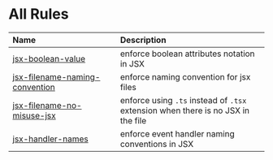 # All Rules

<!-- begin auto-generated rules list -->

| Name                                                                            | Description                                                                      |
| :------------------------------------------------------------------------------ | :------------------------------------------------------------------------------- |
| [jsx-boolean-value](/docs/rules/jsx-boolean-value.md)                           | enforce boolean attributes notation in JSX                                       |
| [jsx-filename-naming-convention](/docs/rules/jsx-filename-naming-convention.md) | enforce naming convention for jsx files                                          |
| [jsx-filename-no-misuse-jsx](/docs/rules/jsx-filename-no-misuse-jsx.md)         | enforce using `.ts` instead of `.tsx` extension when there is no JSX in the file |
| [jsx-handler-names](/docs/rules/jsx-handler-names.md)                           | enforce event handler naming conventions in JSX                                  |

<!-- end auto-generated rules list -->
